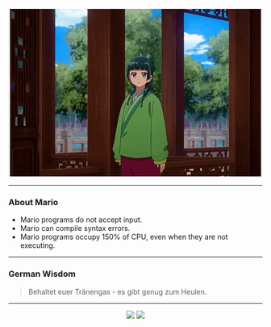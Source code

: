 <p align="center">
  <img src="assets/maomao.gif" />
</p>

---

### About Mario
- Mario programs do not accept input.
- Mario can compile syntax errors.
- Mario programs occupy 150% of CPU, even when they are not executing.

---

### German Wisdom
> Behaltet euer Tränengas - es gibt genug zum Heulen.

---

<p align="center">
  <a>
    <img height="180em" src="https://github-readme-stats-eight-theta.vercel.app/api?username=Torfkopp&show_icons=true&theme=dark&include_all_commits=true&count_private=true"/>
  </a>
  <a href="https://github.com/Torfkopp?tab=repositories">
    <img height="180em" src="https://github-readme-stats-eight-theta.vercel.app/api/top-langs/?username=torfkopp&layout=compact&theme=dark&langs_count=8&hide=java"/>
  </a>
</p>
